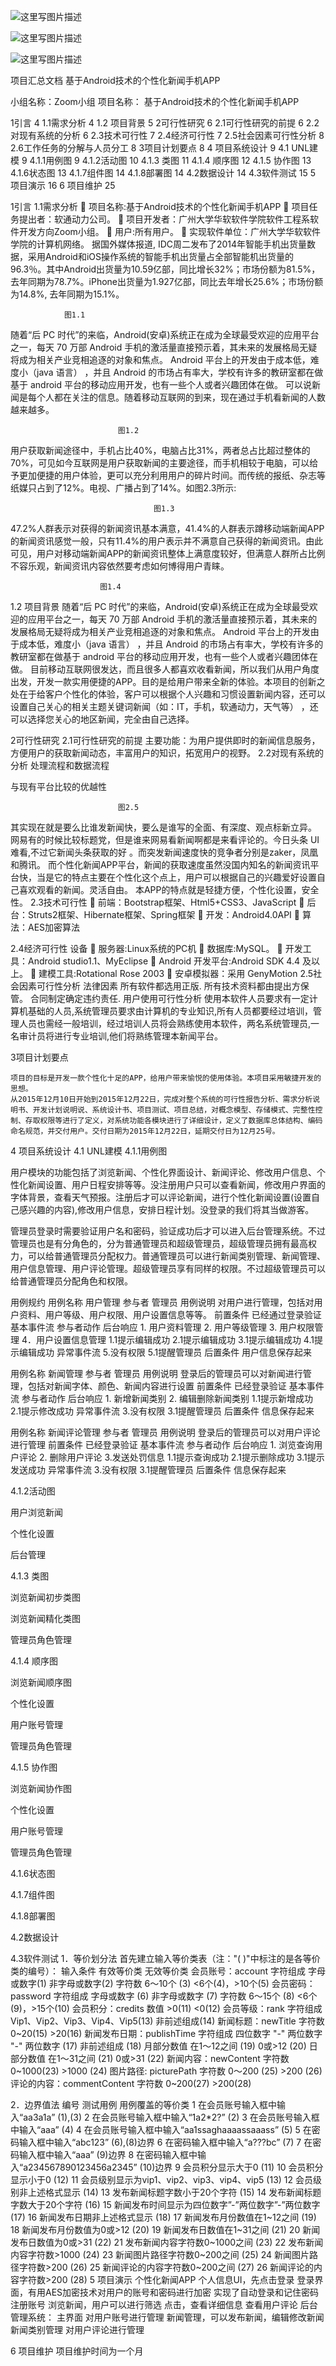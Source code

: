 
![这里写图片描述](http://img.blog.csdn.net/20161218212144509?watermark/2/text/aHR0cDovL2Jsb2cuY3Nkbi5uZXQvdTAxNDQyNzM5MQ==/font/5a6L5L2T/fontsize/400/fill/I0JBQkFCMA==/dissolve/70/gravity/SouthEast)

![这里写图片描述](http://img.blog.csdn.net/20161218212159009?watermark/2/text/aHR0cDovL2Jsb2cuY3Nkbi5uZXQvdTAxNDQyNzM5MQ==/font/5a6L5L2T/fontsize/400/fill/I0JBQkFCMA==/dissolve/70/gravity/SouthEast)


![这里写图片描述](http://img.blog.csdn.net/20161218212211665?watermark/2/text/aHR0cDovL2Jsb2cuY3Nkbi5uZXQvdTAxNDQyNzM5MQ==/font/5a6L5L2T/fontsize/400/fill/I0JBQkFCMA==/dissolve/70/gravity/SouthEast)


项目汇总文档
基于Android技术的个性化新闻手机APP


小组名称：Zoom小组
项目名称： 基于Android技术的个性化新闻手机APP
                                     
 
1引言	4
1.1需求分析	4
1.2 项目背景	5
2可行性研究	6
2.1可行性研究的前提	6
2.2对现有系统的分析	6
2.3技术可行性	7
2.4经济可行性	7
2.5社会因素可行性分析	8
2.6工作任务的分解与人员分工	8
3项目计划要点	8
4 项目系统设计	9
4.1 UNL建模	9
4.1.1用例图	9
4.1.2活动图	10
4.1.3 类图	11
4.1.4 顺序图	12
4.1.5 协作图	13
4.1.6状态图	13
4.1.7组件图	14
4.1.8部署图	14
4.2数据设计	14
4.3软件测试	15
5 项目演示	16
6 项目维护	25

1引言
1.1需求分析
	项目名称:基于Android技术的个性化新闻手机APP
	项目任务提出者：软通动力公司。
	项目开发者：广州大学华软软件学院软件工程系软件开发方向Zoom小组。
	用户:所有用户。
	实现软件单位：广州大学华软软件学院的计算机网络。
据国外媒体报道, IDC周二发布了2014年智能手机出货量数据，采用Android和iOS操作系统的智能手机出货量占全部智能机出货量的96.3％。其中Android出货量为10.59亿部，同比增长32%；市场份额为81.5%，去年同期为78.7%。iPhone出货量为1.927亿部，同比去年增长25.6%；市场份额为14.8%, 去年同期为15.1%。

 
				图1.1
随着“后 PC 时代”的来临，Android(安卓)系统正在成为全球最受欢迎的应用平台之一，每天 70 万部 Android 手机的激活量直接预示着，其未来的发展格局无疑将成为相关产业竞相追逐的对象和焦点。
Android 平台上的开发由于成本低，难度小（java 语言） ，并且 Android 的市场占有率大，学校有许多的教研室都在做基于 android 平台的移动应用开发，也有一些个人或者兴趣团体在做。
可以说新闻是每个人都在关注的信息。随着移动互联网的到来，现在通过手机看新闻的人数越来越多。
 
							图1.2
用户获取新闻途径中，手机占比40%，电脑占比31%，两者总占比超过整体的70%，可见如今互联网是用户获取新闻的主要途径，而手机相较于电脑，可以给予更加便捷的用户体验，更可以充分利用用户的碎片时间。而传统的报纸、杂志等纸媒只占到了12%。电视、广播占到了14%。如图2.3所示:
			 
									图1.3
47.2%人群表示对获得的新闻资讯基本满意，41.4%的人群表示蹲移动端新闻APP的新闻资讯感觉一般，只有11.4%的用户表示并不满意自己获得的新闻资讯。由此可见，用户对移动端新闻APP的新闻资讯整体上满意度较好，但满意人群所占比例不容乐观，新闻资讯内容依然要考虑如何博得用户青睐。
 

						图1.4
1.2 项目背景
随着“后 PC 时代”的来临，Android(安卓)系统正在成为全球最受欢迎的应用平台之一，每天 70 万部 Android 手机的激活量直接预示着，其未来的发展格局无疑将成为相关产业竞相追逐的对象和焦点。
Android 平台上的开发由于成本低，难度小（java 语言） ，并且 Android 的市场占有率大，学校有许多的教研室都在做基于 android 平台的移动应用开发，也有一些个人或者兴趣团体在做。
目前移动互联网很发达，而且很多人都喜欢收看新闻，所以我们从用户角度出发，开发一款实用便捷的APP。目的是给用户带来全新的体验。本项目的创新之处在于给客户个性化的体验，客户可以根据个人兴趣和习惯设置新闻内容，还可以设置自己关心的相关主题关键词新闻（如：IT，手机，软通动力，天气等） ，还可以选择您关心的地区新闻，完全由自己选择。

2可行性研究
2.1可行性研究的前提
主要功能：为用户提供即时的新闻信息服务，方便用户的获取新闻动态，丰富用户的知识，拓宽用户的视野。
2.2对现有系统的分析
处理流程和数据流程



与现有平台比较的优越性
 
							图2.5
其实现在就是要么比谁发新闻快，要么是谁写的全面、有深度、观点标新立异。
网易有的时候比较标题党，但是谁来网易看新闻啊都是来看评论的。今日头条 UI难看,不过它新闻头条获取的好 。而突发新闻速度快的竞争者分别是zaker，凤凰和腾讯。
而个性化新闻APP平台，新闻的获取速度虽然没国内知名的新闻资讯平台快，当是它的特点主要在个性化这个点上，用户可以根据自己的兴趣爱好设置自己喜欢观看的新闻。灵活自由。
本APP的特点就是轻捷方便，个性化设置，安全性。
2.3技术可行性
	前端：Bootstrap框架、Html5+CSS3、JavaScript
	后台：Struts2框架、Hibernate框架、Spring框架
	开发：Android4.0API
	算法：AES加密算法
 


 

2.4经济可行性
设备
	服务器:Linux系统的PC机
	数据库:MySQL。
	开发工具：Android studio1.1、MyEclipse
	Android 开发平台:Android SDK 4.4 及以上。
	建模工具:Rotational Rose 2003
	安卓模拟器：采用 GenyMotion
2.5社会因素可行性分析
法律因素
所有软件都选用正版.
所有技术资料都由提出方保管。
合同制定确定违约责任.
用户使用可行性分析
使用本软件人员要求有一定计算机基础的人员,系统管理员要求由计算机的专业知识,所有人员都要经过培训，管理人员也需经一般培训，经过培训人员将会熟练使用本软件，两名系统管理员,一名审计员将进行专业培训,他们将熟练管理本新闻平台。


3项目计划要点

	项目的目标是开发一款个性化十足的APP，给用户带来愉悦的使用体验。本项目采用敏捷开发的思想。
	从2015年12月10日开始到2015年12月22日，完成对整个系统的可行性报告分析、需求分析说明书、开发计划说明说、系统设计书、项目测试、项目总结，对概念模型、存储模式、完整性控制、存取权限等进行了定义，对系统功能各模块进行了详细设计，定义了数据库总体结构、编码命名规范，并交付用户。交付日期为2015年12月22日，延期交付日为12月25号。
4 项目系统设计
4.1 UNL建模
4.1.1用例图
 
									
用户模块的功能包括了浏览新闻、个性化界面设计、新闻评论、修改用户信息、个性化新闻设置、用户日程安排等等。没注册用户只可以查看新闻，修改用户界面的字体背景，查看天气预报。注册后才可以评论新闻，进行个性化新闻设置(设置自己感兴趣的内容),修改用户信息，安排日程计划。没登录的我们将其当做游客。
 
管理员登录时需要验证用户名和密码，验证成功后才可以进入后台管理系统。不过管理员也是有分角色的，分为普通管理员和超级管理员，超级管理员拥有最高权力，可以给普通管理员分配权力。普通管理员可以进行新闻类别管理、新闻管理、用户信息管理、用户评论管理。超级管理员享有同样的权限。不过超级管理员可以给普通管理员分配角色和权限。

用例规约
用例名称	用户管理
参与者	管理员
用例说明	对用户进行管理，包括对用户资料、用户等级、用户权限、用户设置信息等等。
前置条件	已经通过登录验证
            基本事件流	参与者动作	后台响应
	1. 用户资料管理
2. 用户等级管理
3. 用户权限管理
4．用户设置信息管理	1.1提示编辑成功
2.1提示编辑成功
3.1提示编辑成功
4.1提示编辑成功
异常事件流	5.没有权限	5.1提醒管理员
后置条件	用户信息保存起来


用例名称	新闻管理
参与者	管理员
用例说明	登录后的管理员可以对新闻进行管理，包括对新闻字体、颜色、新闻内容进行设置
前置条件	已经登录验证
基本事件流	参与者动作	后台响应
	1. 新增新闻类别
2. 编辑删除新闻类别	1.1提示新增成功
2.1提示修改成功
异常事件流	3.没有权限	3.1提醒管理员
后置条件	信息保存起来


用例名称	新闻评论管理
参与者	管理员
用例说明	登录后的管理员可以对用户评论进行管理
前置条件	已经登录验证
基本事件流	参与者动作	后台响应
	1. 浏览查询用户评论
2. 删除用户评论
3.发送处罚信息	1.1提示查询成功
2.1提示删除成功
3.1提示发送成功
异常事件流	3.没有权限	3.1提醒管理员
后置条件	信息保存起来

4.1.2活动图

用户浏览新闻
 

个性化设置



后台管理
 
4.1.3 类图


浏览新闻初步类图
 
浏览新闻精化类图


管理员角色管理
 

4.1.4 顺序图

浏览新闻顺序图
 
个性化设置
 
用户账号管理
 
管理员角色管理
 

4.1.5 协作图

浏览新闻协作图
 
个性化设置
 
用户账号管理
 
管理员角色管理
 

4.1.6状态图

 

4.1.7组件图
 
4.1.8部署图

4.2数据设计
 
4.3软件测试
1．等价划分法
首先建立输入等价类表（注："( )"中标注的是各等价类的编号）：
输入条件	有效等价类	无效等价类
会员账号：account	字符组成	字母或数字(1)	非字母或数字(2)
	字符数	6～10个 (3)	<6个(4)，>10个(5)
会员密码：password	字符组成	字母或数字 (6)	非字母或数字 (7)
	字符数	6～15个 (8)	<6个(9)，>15个(10)
会员积分：credits	数值	>0(11)	<0(12)
会员等级：rank	字符组成	Vip1、Vip2、Vip3、Vip4、Vip5(13)	非前述组成(14)
新闻标题：newTitle	字符数	0~20(15)	>20(16)
新闻发布日期：publishTime	字符组成	四位数字 "-" 两位数字 "-" 两位数字 (17)	非前述组成 (18)
	月部分数值	在1～12之间 (19)	0或>12 (20)
	日部分数值	在1～31之间 (21)	0或>31 (22)
新闻内容：newContent	字符数	0~1000(23)	>1000 (24)
图片路径: picturePath 	字符数	0～200 (25)	>200 (26)
评论的内容：commentContent	字符数	0~200(27)	>200(28)

2．边界值法
编号	测试用例	用例覆盖的等价类
1	在会员账号输入框中输入“aa3a1a”	(1),(3)
2	在会员账号输入框中输入“1a2*2?”	(2)
3	在会员账号输入框中输入“aaa”	(4)
4	在会员账号输入框中输入“aa1ssaghaaaassaaass”	(5)
5	在密码输入框中输入“abc123”	(6),(8)边界
6	在密码输入框中输入“a???bc”	(7)
7	在密码输入框中输入“aaa”	(9)边界
8	在密码输入框中输入“a234567890123456a2345”	(10)边界
9	会员积分显示大于0	(11)
10	会员积分显示小于0	(12)
11	会员级别显示为vip1、vip2、vip3、vip4、vip5	(13)
12	会员级别非上述格式显示	(14)
13	发布新闻标题字数小于20个字符	(15)
14	发布新闻标题字数大于20个字符	(16)
15	新闻发布时间显示为四位数字”-”两位数字”-”两位数字	(17)
16	新闻发布日期非上述格式显示	(18)
17	新闻发布月份数值在1~12之间	(19)
18	新闻发布月份数值为0或>12	(20)
19	新闻发布日数值在1~31之间	(21)
20	新闻发布日数值为0或>31	(22)
21	发布新闻内容字符数0~1000之间	(23)
22	发布新闻内容字符数>1000	(24)
23	新闻图片路径字符数0~200之间	(25)
24	新闻图片路径字符数>200	(26)
25	新闻评论的内容字符数0~200之间	(27)
26	新闻评论的内容字符数>200	(28)
5 项目演示
个性化新闻APP
个人信息UI，先点击登录
登录界面，有用AES加密技术对用户的账号和密码进行加密
实现了自动登录和记住密码
注册账号
浏览新闻，用户可以进行筛选
点击，查看详细信息
查看用户评论
后台管理系统：
主界面
对用户账号进行管理
新闻管理，可以发布新闻，编辑修改新闻
新闻类别管理
对用户评论进行管理

6 项目维护
  项目维护时间为一个月



		

			





							

								

	






